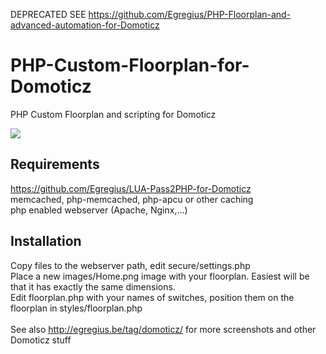 DEPRECATED
SEE https://github.com/Egregius/PHP-Floorplan-and-advanced-automation-for-Domoticz

# PHP-Custom-Floorplan-for-Domoticz
PHP Custom Floorplan and scripting for Domoticz

<img src="https://egregius.be/wp-content/2016/12/Schermafbeelding-2016-12-06-om-06.22.42.png"/>

## Requirements
https://github.com/Egregius/LUA-Pass2PHP-for-Domoticz<br>
memcached, php-memcached, php-apcu or other caching<br>
php enabled webserver (Apache, Nginx,...)<br>

## Installation
Copy files to the webserver path, edit secure/settings.php<br>
Place a new images/Home.png image with your floorplan. Easiest will be that it has exactly the same dimensions.<br>
Edit floorplan.php with your names of switches, position them on the floorplan in styles/floorplan.php<br>
<br>
See also http://egregius.be/tag/domoticz/ for more screenshots and other Domoticz stuff
